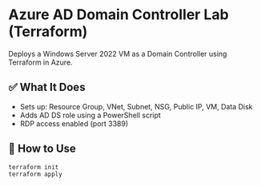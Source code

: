 # Azure AD Domain Controller Lab (Terraform)

Deploys a Windows Server 2022 VM as a Domain Controller using Terraform in Azure.

## ✅ What It Does
- Sets up: Resource Group, VNet, Subnet, NSG, Public IP, VM, Data Disk
- Adds AD DS role using a PowerShell script
- RDP access enabled (port 3389)

## 🧰 How to Use
```bash
terraform init
terraform apply